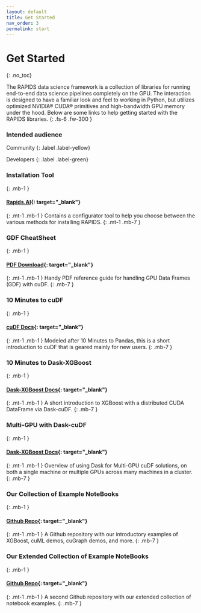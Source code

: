 ```yaml
---
layout: default
title: Get Started
nav_order: 3
permalink: start
---
```


# Get Started
{: .no_toc}

The RAPIDS data science framework is a collection of libraries for running end-to-end data science pipelines completely on the GPU. The interaction is designed to have a familiar look and feel to working in Python, but utilizes optimized NVIDIA® CUDA® primitives and high-bandwidth GPU memory under the hood. Below are some links to help getting started with the RAPIDS libraries.
{: .fs-6 .fw-300 }

### Intended audience

Community
{: .label .label-yellow}

Developers
{: .label .label-green}


### Installation Tool
{: .mb-1 }
#### **[Rapids.AI](https://rapids.ai/start.html#get-rapids){: target="_blank"}**
{: .mt-1 .mb-1 }
Contains a configurator tool to help you choose between the various methods for installing RAPIDS.
{: .mt-1 .mb-7 }


### GDF CheatSheet
{: .mb-1 }
#### **[PDF Download](https://rapids.ai/assets/files/cheatsheet.pdf){: target="_blank"}**
{: .mt-1 .mb-1 }
Handy PDF reference guide for handling GPU Data Frames (GDF) with cuDF.
{: .mb-7 }


### 10 Minutes to cuDF
{: .mb-1 }
#### **[cuDF Docs](https://rapidsai.github.io/projects/cudf/en/0.7.0/10min.html){: target="_blank"}**
{: .mt-1 .mb-1 }
Modeled after 10 Minutes to Pandas, this is a short introduction to cuDF that is geared mainly for new users.
{: .mb-7 }


### 10 Minutes to Dask-XGBoost
{: .mb-1 }
#### **[Dask-XGBoost Docs](https://rapidsai.github.io/projects/cudf/en/0.7.0/dask-xgb-10min.html){: target="_blank"}**
{: .mt-1 .mb-1 }
A short introduction to XGBoost with a distributed CUDA DataFrame via Dask-cuDF.
{: .mb-7 }


### Multi-GPU with Dask-cuDF
{: .mb-1 }
#### **[Dask-XGBoost Docs](https://rapidsai.github.io/projects/cudf/en/0.7.0/dask-cudf.htmll){: target="_blank"}**
{: .mt-1 .mb-1 }
Overview of using Dask for Multi-GPU cuDF solutions, on both a single machine or multiple GPUs across many machines in a cluster.
{: .mb-7 }


### Our Collection of Example NoteBooks
{: .mb-1 }
#### **[Github Repo](https://github.com/rapidsai/notebooks){: target="_blank"}**
{: .mt-1 .mb-1 }
A Github repository with our introductory examples of XGBoost, cuML demos, cuGraph demos, and more.
{: .mb-7 }


### Our Extended Collection of Example NoteBooks
{: .mb-1 }
#### **[Github Repo](https://github.com/rapidsai/notebooks-extended){: target="_blank"}**
{: .mt-1 .mb-1 }
A second Github repository with our extended collection of notebook examples.
{: .mb-7 }


